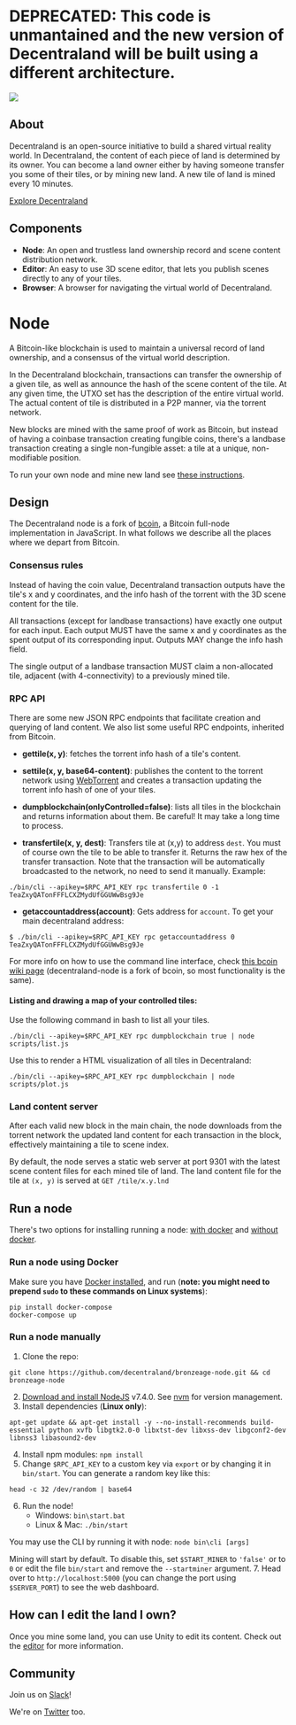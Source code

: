 # DEPRECATED: This code is unmantained and the new version of Decentraland will be built using a different architecture.




![](https://decentraland.org/favicon.ico)

## About

Decentraland is an open-source initiative to build a shared virtual reality
world. In Decentraland, the content of each piece of land is determined by its
owner. You can become a land owner either by having someone transfer you some
of their tiles, or by mining new land. A new tile of land is mined every 10
minutes.

[Explore Decentraland](https://decentraland.org/app/)

## Components

* **Node**: An open and trustless land ownership record and scene content distribution network.
* **Editor**: An easy to use 3D scene editor, that lets you publish scenes directly to any of your tiles.
* **Browser**: A browser for navigating the virtual world of Decentraland.

# Node

A Bitcoin-like blockchain is used to maintain a universal record of land
ownership, and a consensus of the virtual world description.

In the Decentraland blockchain, transactions can transfer the ownership of a
given tile, as well as announce the hash of the scene content of the
tile. At any given time, the UTXO set has the description of the entire
virtual world. The actual content of tile is distributed in a P2P
manner, via the torrent network.

New blocks are mined with the same proof of work as Bitcoin, but instead of
having a coinbase transaction creating fungible coins, there's a landbase
transaction creating a single non-fungible asset: a tile at a unique,
non-modifiable position.

To run your own node and mine new land see [these instructions](#run-a-node).

## Design

The Decentraland node is a fork of [bcoin](https://github.com/bcoin-org/bcoin),
a Bitcoin full-node implementation in JavaScript. In what follows we describe
all the places where we depart from Bitcoin.

### Consensus rules

Instead of having the coin value, Decentraland transaction outputs have the
tile's x and y coordinates, and the info hash of the torrent with the 3D
scene content for the tile.

All transactions (except for landbase transactions) have exactly one output for
each input. Each output MUST have the same x and y coordinates as the spent
output of its corresponding input. Outputs MAY change the info hash field.

The single output of a landbase transaction MUST claim a non-allocated tile,
adjacent (with 4-connectivity) to a previously mined tile.

### RPC API

There are some new JSON RPC endpoints that facilitate creation and querying of land
content. We also list some useful RPC endpoints, inherited from Bitcoin.

* **gettile(x, y)**: fetches the torrent info hash of a tile's content.

* **settile(x, y, base64-content)**: publishes the content to the torrent
network using [WebTorrent](https://github.com/feross/webtorrent) and creates a
transaction updating the torrent info hash of one of your tiles.

* **dumpblockchain(onlyControlled=false)**: lists all tiles in the blockchain and
returns information about them. Be careful! It may take a long time to process.

* **transfertile(x, y, dest)**: Transfers tile at (x,y) to address `dest`. You must of
course own the tile to be able to transfer it. Returns the raw hex of the transfer transaction.
Note that the transaction will be automatically broadcasted to the network, no need to send it
manually.
Example:
```
./bin/cli --apikey=$RPC_API_KEY rpc transfertile 0 -1 TeaZxyQATonFFFLCXZMydUfGGUWwBsg9Je
```

* **getaccountaddress(account)**: Gets address for `account`.
To get your main decentraland address:
```
$ ./bin/cli --apikey=$RPC_API_KEY rpc getaccountaddress 0
TeaZxyQATonFFFLCXZMydUfGGUWwBsg9Je
```

For more info on how to use the command line interface, check [this bcoin wiki page](https://github.com/bcoin-org/bcoin/wiki/CLI) (decentraland-node is a fork of bcoin, so most functionality is the same).

#### Listing and drawing a map of your controlled tiles:

Use the following command in bash to list all your tiles.

    ./bin/cli --apikey=$RPC_API_KEY rpc dumpblockchain true | node scripts/list.js

Use this to render a HTML visualization of all tiles in Decentraland:

    ./bin/cli --apikey=$RPC_API_KEY rpc dumpblockchain | node scripts/plot.js

### Land content server

After each valid new block in the main chain, the node downloads from the
torrent network the updated land content for each transaction in the block,
effectively maintaining a tile to scene index.

By default, the node serves a static web server at port 9301 with the latest
scene content files for each mined tile of land. The land content file for
the tile at `(x, y)` is served at `GET /tile/x.y.lnd`

## Run a node
There's two options for installing running a node: [with docker](#run-a-node-using-docker) and [without docker](#run-a-node-manually).

### Run a node using Docker
Make sure you have [Docker
installed](https://docs.docker.com/engine/installation/), and run (**note:
you might need to prepend `sudo` to these commands on Linux systems**):

```
pip install docker-compose
docker-compose up
```

### Run a node manually
1. Clone the repo:
```
git clone https://github.com/decentraland/bronzeage-node.git && cd bronzeage-node
```
2. [Download and install NodeJS](https://nodejs.org/en/) v7.4.0. See [nvm](http://nvm.sh) for version management.
3. Install dependencies (__Linux only__):
```
apt-get update && apt-get install -y --no-install-recommends build-essential python xvfb libgtk2.0-0 libxtst-dev libxss-dev libgconf2-dev libnss3 libasound2-dev
```
4. Install npm modules: `npm install`
5. Change `$RPC_API_KEY` to a custom key via `export` or by changing it in `bin/start`. You can generate a random key like this:
```
head -c 32 /dev/random | base64
```
6. Run the node!
	* Windows: `bin\start.bat`
	* Linux & Mac: `./bin/start`

You may use the CLI by running it with node:
`node bin\cli [args]`

Mining will start by default. To disable this, set `$START_MINER` to `'false'` or to `0` or edit the file `bin/start` and remove the `--startminer` argument.
7. Head over to `http://localhost:5000` (you can change the port using `$SERVER_PORT`) to see the web dashboard.

## How can I edit the land I own?

Once you mine some land, you can use Unity to edit its content. Check out the
[editor](https://github.com/decentraland/bronzeage-editor) for more
information.

## Community

Join us on [Slack](https://slack.decentraland.org/)!

We're on [Twitter](https://twitter.com/decentraland) too.

[logo]: https://raw.githubusercontent.com/decentraland/web/gh-pages/img/banner.png
